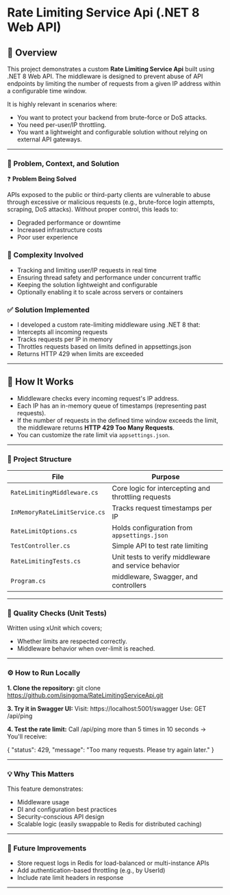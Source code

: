 # Rate Limiting Service Api (.NET 8 Web API)

## 📌 Overview

This project demonstrates a custom **Rate Limiting Service Api** built using .NET 8 Web API. The middleware is designed to prevent abuse of API endpoints by limiting the number of requests from a given IP address within a configurable time window.

It is highly relevant in scenarios where:
- You want to protect your backend from brute-force or DoS attacks.
- You need per-user/IP throttling.
- You want a lightweight and configurable solution without relying on external API gateways.

---

### 📌 Problem, Context, and Solution
❓ **Problem Being Solved**

APIs exposed to the public or third-party clients are vulnerable to abuse through excessive or malicious requests (e.g., brute-force login attempts, scraping, DoS attacks). Without proper control, this leads to:
- Degraded performance or downtime
- Increased infrastructure costs
- Poor user experience

### 🧩 Complexity Involved
- Tracking and limiting user/IP requests in real time
- Ensuring thread safety and performance under concurrent traffic
- Keeping the solution lightweight and configurable
- Optionally enabling it to scale across servers or containers

### ✅ Solution Implemented
- I developed a custom rate-limiting middleware using .NET 8 that:
- Intercepts all incoming requests
- Tracks requests per IP in memory
- Throttles requests based on limits defined in appsettings.json
- Returns HTTP 429 when limits are exceeded

---

## 🚀 How It Works

- Middleware checks every incoming request's IP address.
- Each IP has an in-memory queue of timestamps (representing past requests).
- If the number of requests in the defined time window exceeds the limit, the middleware returns **HTTP 429 Too Many Requests**.
- You can customize the rate limit via `appsettings.json`.

---

### **📁 Project Structure**

| File                          | Purpose                                              |
| ----------------------------- | ---------------------------------------------------- |
| `RateLimitingMiddleware.cs`   | Core logic for intercepting and throttling requests  |
| `InMemoryRateLimitService.cs` | Tracks request timestamps per IP                     |
| `RateLimitOptions.cs`         | Holds configuration from `appsettings.json`          |
| `TestController.cs`           | Simple API to test rate limiting                     |
| `RateLimitingTests.cs`        | Unit tests to verify middleware and service behavior |
| `Program.cs`                  | middleware, Swagger, and controllers                 |

---

### **🧪 Quality Checks (Unit Tests)**
Written using xUnit which covers; 
- Whether limits are respected correctly.
- Middleware behavior when over-limit is reached.

---

### **⚙️ How to Run Locally**

**1. Clone the repository:**
git clone https://github.com/isingoma/RateLimitingServiceApi.git


**3. Try it in Swagger UI:**
Visit: https://localhost:5001/swagger
Use: GET /api/ping

**4. Test the rate limit:**
Call /api/ping more than 5 times in 10 seconds → You'll receive:

{
  "status": 429,
  "message": "Too many requests. Please try again later."
}

---

### **💡 Why This Matters**
This feature demonstrates:
- Middleware usage
- DI and configuration best practices
- Security-conscious API design
- Scalable logic (easily swappable to Redis for distributed caching)

---

### **🔄 Future Improvements**
- Store request logs in Redis for load-balanced or multi-instance APIs
- Add authentication-based throttling (e.g., by UserId)
- Include rate limit headers in response

---
